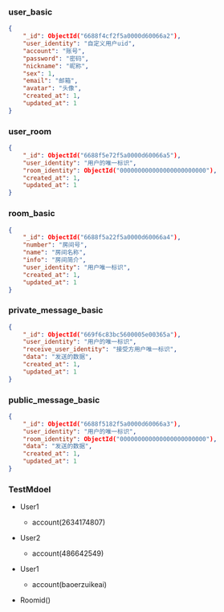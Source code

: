 ### user_basic
```json
{
    "_id": ObjectId("6688f4cf2f5a0000d60066a2"),
    "user_identity": "自定义用户uid",
    "account": "账号",
    "password": "密码",
    "nickname": "昵称",
    "sex": 1,
    "email": "邮箱",
    "avatar": "头像",
    "created_at": 1,
    "updated_at": 1
}
```
### user_room
```json
{
    "_id": ObjectId("6688f5e72f5a0000d60066a5"),
    "user_identity": "用户的唯一标识",
    "room_identity": ObjectId("000000000000000000000000"),
    "created_at": 1,
    "updated_at": 1
}

```

### room_basic
```json
{
    "_id": ObjectId("6688f5a22f5a0000d60066a4"),
    "number": "房间号",
    "name": "房间名称",
    "info": "房间简介",
    "user_identity": "用户唯一标识",
    "created_at": 1,
    "updated_at": 1
}

```
### private_message_basic

```json
{
    "_id": ObjectId("669f6c83bc5600005e00365a"),
    "user_identity": "用户的唯一标识",
    "receive_user_identity": "接受方用户唯一标识",
    "data": "发送的数据",
    "created_at": 1,
    "updated_at": 1
}

```
### public_message_basic
```json
{
    "_id": ObjectId("6688f5182f5a0000d60066a3"),
    "user_identity": "用户的唯一标识",
    "room_identity": ObjectId("000000000000000000000000"),
    "data": "发送的数据",
    "created_at": 1,
    "updated_at": 1
}
```

### TestMdoel
- User1 
    - account(2634174807)
- User2 
    - account(486642549) 
- User1 
    - account(baoerzuikeai)


- Roomid()